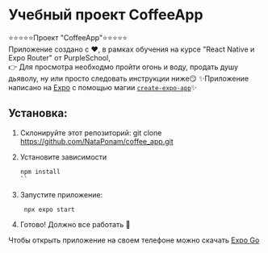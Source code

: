 # Учебный проект CoffeeApp

:star::star::star::star::star:Проект "CoffeeApp":star::star::star::star::star:\
Приложение создано с :heart:, в рамках обучения на курсе "React Native и Expo Router" от PurpleSchool,\
:point_right: Для просмотра необходмо пройти огонь и воду, продать душу дьяволу, ну или просто следовать инструкции ниже:smirk:
:sparkles:Приложение написано на [Expo](https://expo.dev) с помощью магии [`create-expo-app`](https://www.npmjs.com/package/create-expo-app):sparkles:

## Установка:
1. Склонируйте этот репозиторий: git clone https://github.com/NataPonam/coffee_app.git

2. Установите зависимости
   ```bash
   npm install
   ``
3. Запустите приложение:
   ```bash
    npx expo start
   ```
4. Готово! Должно все работать :dancer:

Чтобы открыть приложение на своем телефоне можно скачать [Expo Go](https://expo.dev/go)

